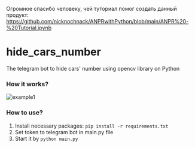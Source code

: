 Огромное спасибо человеку, чей туториал помог создать данный продукт:
https://github.com/nicknochnack/ANPRwithPython/blob/main/ANPR%20-%20Tutorial.ipynb

# hide_cars_number
The telegram bot to hide cars' number using opencv library on Python

### How it works?


![example1](https://user-images.githubusercontent.com/89765480/131475283-42da7e53-c6c4-452d-9cdd-ca49a9d19f33.png)


### How to use?

1) Install necessary packages: 
``` pip install -r requirements.txt ```
4) Set token to telegram bot in main.py file
5) Start it by 
```python main.py```


